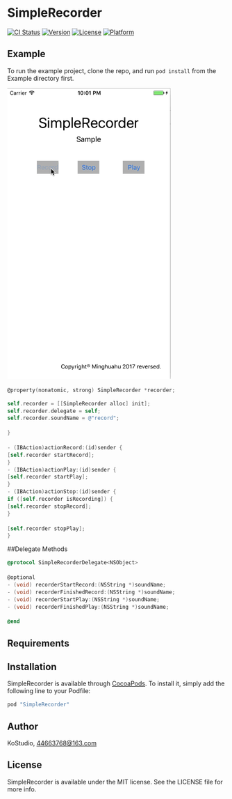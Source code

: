 # SimpleRecorder

[![CI Status](http://img.shields.io/travis/KoStudio/SimpleRecorder.svg?style=flat)](https://travis-ci.org/KoStudio/SimpleRecorder)
[![Version](https://img.shields.io/cocoapods/v/SimpleRecorder.svg?style=flat)](http://cocoapods.org/pods/SimpleRecorder)
[![License](https://img.shields.io/cocoapods/l/SimpleRecorder.svg?style=flat)](http://cocoapods.org/pods/SimpleRecorder)
[![Platform](https://img.shields.io/cocoapods/p/SimpleRecorder.svg?style=flat)](http://cocoapods.org/pods/SimpleRecorder)

## Example

To run the example project, clone the repo, and run `pod install` from the Example directory first.

![sample gif](https://github.com/KoStudio/SimpleRecorder/blob/master/SimpleRecorderSample.gif)

```Objective-c
@property(nonatomic, strong) SimpleRecorder *recorder;
```

```Objective-c
self.recorder = [[SimpleRecorder alloc] init];
self.recorder.delegate = self;
self.recorder.soundName = @"record";

}

- (IBAction)actionRecord:(id)sender {
[self.recorder startRecord];
}
- (IBAction)actionPlay:(id)sender {
[self.recorder startPlay];
}
- (IBAction)actionStop:(id)sender {
if ([self.recorder isRecording]) {
[self.recorder stopRecord];
}

[self.recorder stopPlay];
}


```

##Delegate Methods
```Objective-C
@protocol SimpleRecorderDelegate<NSObject>

@optional
- (void) recorderStartRecord:(NSString *)soundName;
- (void) recorderFinishedRecord:(NSString *)soundName;
- (void) recorderStartPlay:(NSString *)soundName;
- (void) recorderFinishedPlay:(NSString *)soundName;

@end
```
## Requirements

## Installation

SimpleRecorder is available through [CocoaPods](http://cocoapods.org). To install
it, simply add the following line to your Podfile:

```ruby
pod "SimpleRecorder"
```

## Author

KoStudio, 44663768@163.com

## License

SimpleRecorder is available under the MIT license. See the LICENSE file for more info.

